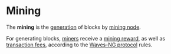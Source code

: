 # Mining

The **mining** is the [generation](/blockchain/block/block-generation.md) of blocks by [mining node](/blockchain/node/mining-node.md).

For generating blocks, [miners](/blockchain/mining/miner.md) receive a [mining reward](/blockchain/mining/mining-reward.md), as well as [transaction fees](/blockchain/transaction/transaction-fee.md), according to the [Waves-NG protocol](/blockchain/waves-protocol/waves-ng-protocol.md) rules.
